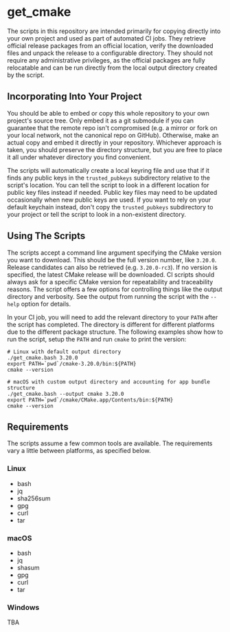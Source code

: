 # get_cmake

The scripts in this repository are intended primarily for copying directly into
your own project and used as part of automated CI jobs.
They retrieve official release packages from an official location, verify
the downloaded files and unpack the release to a configurable directory.
They should not require any administrative privileges, as the official
packages are fully relocatable and can be run directly from the local output
directory created by the script.


## Incorporating Into Your Project

You should be able to embed or copy this whole repository to your own
project's source tree.
Only embed it as a git submodule if you can guarantee that the remote repo
isn't compromised (e.g. a mirror or fork on your local network, not the
canonical repo on GitHub).
Otherwise, make an actual copy and embed it directly in your repository.
Whichever approach is taken, you should preserve the directory structure,
but you are free to place it all under whatever directory you find convenient.

The scripts will automatically create a local keyring file and use that if
it finds any public keys in the `trusted_pubkeys` subdirectory relative to
the script's location.
You can tell the script to look in a different location for public key files
instead if needed.
Public key files may need to be updated occasionally when new public keys
are used.
If you want to rely on your default keychain instead, don't copy the
`trusted_pubkeys` subdirectory to your project or tell the script to look in
a non-existent directory.


## Using The Scripts

The scripts accept a command line argument specifying the CMake version you
want to download.
This should be the full version number, like `3.20.0`.
Release candidates can also be retrieved (e.g. `3.20.0-rc3`).
If no version is specified, the latest CMake release will be downloaded.
CI scripts should always ask for a specific CMake version for repeatability
and traceability reasons.
The script offers a few options for controlling things like the output
directory and verbosity.
See the output from running the script with the `--help` option for details.

In your CI job, you will need to add the relevant directory to your `PATH`
after the script has completed.
The directory is different for different platforms due to the different
package structure.
The following examples show how to run the script, setup the `PATH` and run
`cmake` to print the version:

```
# Linux with default output directory
./get_cmake.bash 3.20.0
export PATH=`pwd`/cmake-3.20.0/bin:${PATH}
cmake --version
```

```
# macOS with custom output directory and accounting for app bundle structure
./get_cmake.bash --output cmake 3.20.0
export PATH=`pwd`/cmake/CMake.app/Contents/bin:${PATH}
cmake --version
```


## Requirements

The scripts assume a few common tools are available.
The requirements vary a little between platforms, as specified below.

### Linux

* bash
* jq
* sha256sum
* gpg
* curl
* tar

### macOS

* bash
* jq
* shasum
* gpg
* curl
* tar

### Windows

TBA
